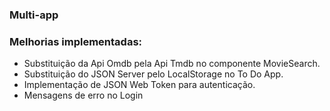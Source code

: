 ### Multi-app

### Melhorias implementadas:

- Substituição da Api Omdb pela Api Tmdb no componente MovieSearch.
- Substituição do JSON Server pelo LocalStorage no To Do App.
- Implementação de JSON Web Token para autenticação.
- Mensagens de erro no Login